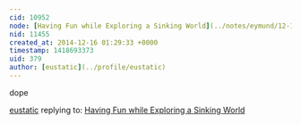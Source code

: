 ```yaml
---
cid: 10952
node: [Having Fun while Exploring a Sinking World](../notes/eymund/12-14-2014/having-fun-while-exploring-a-sinking-world)
nid: 11455
created_at: 2014-12-16 01:29:33 +0000
timestamp: 1418693373
uid: 379
author: [eustatic](../profile/eustatic)
---
```


dope

[eustatic](../profile/eustatic) replying to: [Having Fun while Exploring a Sinking World](../notes/eymund/12-14-2014/having-fun-while-exploring-a-sinking-world)

